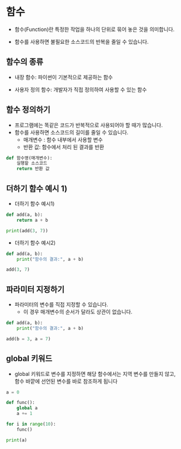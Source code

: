 # 함수
- 함수(Function)란 특정한 작업을 하나의 단위로 묶어 놓은 것을 의미합니다.

- 함수를 사용하면 불필요한 소스코드의 반복을 줄일 수 있습니다.

## 함수의 종류
- 내장 함수: 파이썬이 기본적으로 제공하는 함수

- 사용자 정의 함수: 개발자가 직접 정의하여 사용할 수 있는 함수 

## 함수 정의하기
- 프로그램에는 똑같은 코드가 반복적으로 사용되어야 할 때가 많습니다.
- 함수를 사용하면 소스코드의 길이를 줄일 수 있습니다.
  - 매개변수 : 함수 내부에서 사용할 변수
  - 반환 값: 함수에서 처리 된 결과를 반환
```python
def 함수명(매개변수):
    실행할 소스코드
    return 반환 값
```
## 더하기 함수 예시 1)
- 더하기 함수 예시1)
```python
def add(a, b):
    return a + b

print(add(3, 7))
```
- 더하기 함수 예시2)
```python
def add(a, b):
    print("함수의 결과:", a + b)

add(3, 7)
```
## 파라미터 지정하기
- 파라미터의 변수를 직접 지정할 수 있습니다.
  - 이 경우 매개변수의 순서가 달라도 상관이 없습니다.
```python
def add(a, b):
    print("함수의 결과:", a + b)

add(b = 3, a = 7)
```
## global 키워드
- global 키워드로 변수를 지정하면 해당 함수에서는 지역 변수를 만들지 않고,   
  함수 바깥에 선언된 변수를 바로 참조하게 됩니다
```python
a = 0

def func():
    global a
    a += 1

for i in range(10):
    func()

print(a)
```
